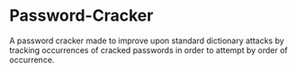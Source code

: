 # Password-Cracker
A password cracker made to improve upon standard dictionary attacks by tracking occurrences of cracked passwords in order to attempt by order of occurrence.
